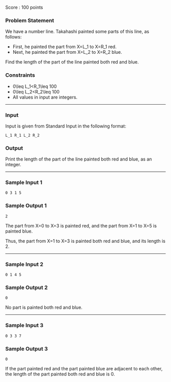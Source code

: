 Score : 100 points

### Problem Statement

We have a number line. Takahashi painted some parts of this line, as follows:

* First, he painted the part from X=L\_1 to X=R\_1 red.
* Next, he painted the part from X=L\_2 to X=R\_2 blue.

Find the length of the part of the line painted both red and blue.

### Constraints

* 0\leq L\_1<R\_1\leq 100
* 0\leq L\_2<R\_2\leq 100
* All values in input are integers.

---

### Input

Input is given from Standard Input in the following format:

```
L_1 R_1 L_2 R_2
```

### Output

Print the length of the part of the line painted both red and blue, as an integer.

---

### Sample Input 1

```
0 3 1 5
```

### Sample Output 1

```
2
```

The part from X=0 to X=3 is painted red, and the part from X=1 to X=5 is painted blue.

Thus, the part from X=1 to X=3 is painted both red and blue, and its length is 2.

---

### Sample Input 2

```
0 1 4 5
```

### Sample Output 2

```
0
```

No part is painted both red and blue.

---

### Sample Input 3

```
0 3 3 7
```

### Sample Output 3

```
0
```

If the part painted red and the part painted blue are adjacent to each other, the length of the part painted both red and blue is 0.